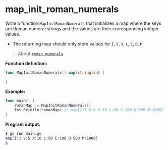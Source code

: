 # map_init_roman_numerals


Write a function `MapInitRomanNumerals` that initializes a map where the keys are Roman numeral strings and the values are their corresponding integer values.

- The returning map should only store values ​​for `I`, `V`, `X`, `L`, `C`, `D`, `M`.

> About [`roman numerals`](https://en.wikipedia.org/wiki/Roman_numerals)

**Function definition:**

```go
func MapInitRomanNumerals() map[string]int {

}
```

**Example:**

```go
func main() {
    romanMap := MapInitRomanNumerals()
    fmt.Println(romanMap) // map[I:1 V:5 X:10 L:50 C:100 D:500 M:1000]
}
```

**Program output:**

```sh
$ go run main.go
map[I:1 V:5 X:10 L:50 C:100 D:500 M:1000]
$
```
